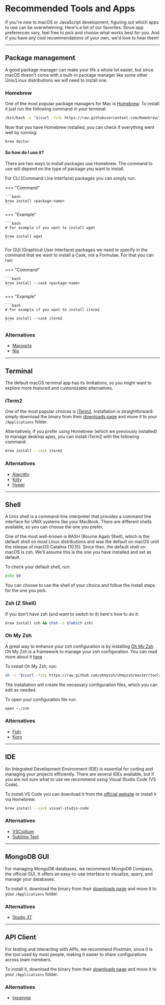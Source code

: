 # Recommended Tools and Apps

If you're new to macOS or JavaScript development, figuring out which apps to use can be overwhelming. Here's a list of our favorites. Since app preferences vary, feel free to pick and choose what works best for you. And if you have any cool recommendations of your own, we'd love to hear them!

---

## Package management

A good package manager can make your life a whole lot easier, but since macOS doesn't come with a built-in package manager like some other Unix/Linux distributions we will need to install one.

### Homebrew

One of the most popular package managers for Mac is [Homebrew](https://brew.sh/).
To install it just run the following command in your terminal:

```bash
/bin/bash -c "$(curl -fsSL https://raw.githubusercontent.com/Homebrew/install/HEAD/install.sh)"
```

Now that you have Homebrew installed, you can check if everything went well by running:

```bash
brew doctor
```

#### So how do I use it?

There are two ways to install packages use Homebrew. The command to use will depend on the type of package you want to install.
        
For CLI (Command Line Interface) packages you can simply run:

=== "Command"

    ```bash
    brew install <package-name>
    ```

=== "Example"

    ```bash
    # For example if you want to install wget

    brew install wget
    ```

For GUI (Graphical User Interface) packages we need to specify in the command that we want to install a Cask, not a Formulae. For that you can run:

=== "Command"

    ```bash
    brew install --cask <package-name>
    ```

=== "Example"

    ```bash
    # For example if you want to install iterm2

    brew install --cask iterm2
    ```

### Alternatives

- [Macports](https://www.macports.org/)
- [Nix](https://nixos.org/)

---

## Terminal

The default macOS terminal app has its limitations, so you might want to explore more featured and customizable alternatives.

### iTerm2   

One of the most popular choices is [iTerm2](https://iterm2.com/). Installation is straightforward: simply download the binary from their [downloads page](https://iterm2.com/downloads.html) and move it to your `/Applications` folder.

Alternatively, if you prefer using Homebrew (which we previously installed) to manage desktop apps, you can install iTerm2 with the following command:

```bash
brew install --cask iterm2
```

### Alternatives

- [Alacritty](https://alacritty.org/)
- [Kitty](https://sw.kovidgoyal.net/kitty/)
- [Hyper](https://hyper.is/)

---

## Shell

A Unix shell is a command-line interpreter that provides a command line interface for UNIX systems like your MacBook. There are different shells available, so you can choose the one you prefer.

One of the most well-known is BASH (Bourne Again Shell), which is the default shell on most Linux distributions and was the default on macOS until the release of macOS Catalina (10.15). Since then, the default shell on macOS is zsh. We'll assume this is the one you have installed and set as default.

To check your default shell, run:
```bash
echo $0
```
    
You can choose to use the shell of your choice and follow the install steps for the one you pick.
        
### Zsh (Z Shell)

If you don't have zsh (and want to switch to it) here's how to do it:

```bash
brew install zsh && chsh -s $(which zsh)
```
       
### Oh My Zsh
A great way to enhance your zsh configuration is by installing [Oh My Zsh](https://ohmyz.sh/). Oh My Zsh is a framework to manage your zsh configuration. You can read more about it [here](https://github.com/ohmyzsh/ohmyzsh/wiki)

To install Oh My Zsh, run:
```bash
sh -c "$(curl -fsSL https://raw.github.com/ohmyzsh/ohmyzsh/master/tools/install.sh)"
```

The installation will create the necessary configuration files, which you can edit as needed.

To open your configuration file run:
```bash
open ~./zsh
```

### Alternatives
- [Fish](https://fishshell.com/)
- [Korn](http://kornshell.com/)   

---

## IDE
An Integrated Development Environment (IDE) is essential for coding and managing your projects efficiently. There are several IDEs available, but if you are not sure what to use we recommend using Visual Studio Code (VS Code).

To install VS Code you can download it from the [official website](https://code.visualstudio.com/Download) or install it via Homebrew:

```bash
brew install --cask visual-studio-code
```

### Alternatives
- [VSCodium](https://vscodium.com/)
- [Sublime Text](https://www.sublimetext.com/)

---

## MongoDB GUI

For managing MongoDB databases, we recommend MongoDB Compass, the official GUI. It offers an easy-to-use interface to visualize, query, and manage your databases.

To install it, download the binary from their [downloads page](https://www.mongodb.com/try/download/compass) and move it to your `/Applications` folder.

### Alternatives
- [Studio 3T](https://studio3t.com/)

---

## API Client

For testing and interacting with APIs, we recommend Postman, since it is the tool used by most people, making it easier to share configurations across team members.

To install it, download the binary from their [downloads page](https://www.postman.com/downloads/) and move it to your `/Applications` folder.

### Alternatives
- [Insomnia](https://insomnia.rest/products/insomnia)
